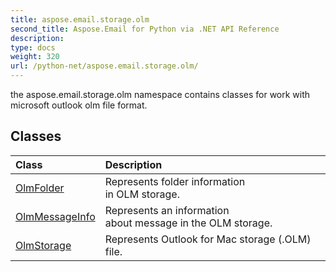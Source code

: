 ```yaml
---
title: aspose.email.storage.olm
second_title: Aspose.Email for Python via .NET API Reference
description: 
type: docs
weight: 320
url: /python-net/aspose.email.storage.olm/
---
```



the aspose.email.storage.olm namespace contains classes for work with microsoft outlook olm file format.

## Classes
| Class | Description |
| :- | :- |
|[OlmFolder](/python-net/aspose.email.storage.olm/olmfolder/)|Represents folder information<br/>            in OLM storage.|
|[OlmMessageInfo](/python-net/aspose.email.storage.olm/olmmessageinfo/)|Represents an information<br/>            about message in the OLM storage.|
|[OlmStorage](/python-net/aspose.email.storage.olm/olmstorage/)|Represents Outlook for Mac storage (.OLM) file.|
